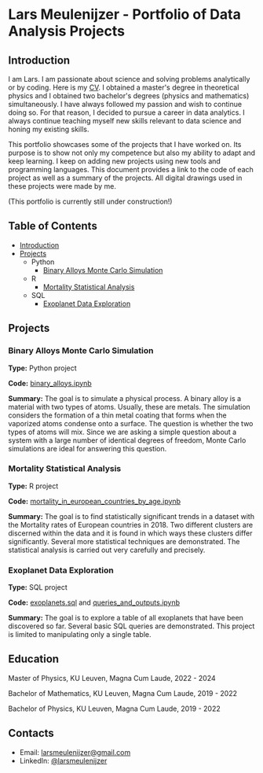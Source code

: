 # Lars Meulenijzer - Portfolio of Data Analysis Projects

## Introduction

I am Lars. I am passionate about science and solving problems analytically or by coding. Here is my [CV](https://github.com/larsmeulenijzer/data_analyst_portfolio/blob/63a309738b6339f109d634654cdafabfb9f3d84e/curriculum_vitae_Meulenijzer_Lars.pdf). I obtained a master's degree in theoretical physics and I obtained two bachelor's degrees (physics and mathematics) simultaneously. I have always followed my passion and wish to continue doing so. For that reason, I decided to pursue a career in data analytics. I always continue teaching myself new skills relevant to data science and honing my existing skills.

This portfolio showcases some of the projects that I have worked on. Its purpose is to show not only my competence but also my ability to adapt and keep learning. I keep on adding new projects using new tools and programming languages. This document provides a link to the code of each project as well as a summary of the projects. All digital drawings used in these projects were made by me.

(This portfolio is currently still under construction!)

## Table of Contents

- [Introduction](#introduction)
- [Projects](#projects)
  - Python
    - [Binary Alloys Monte Carlo Simulation](#binary-alloys-monte-carlo-simulation)
  - R
    - [Mortality Statistical Analysis](#mortality-statistical-analysis)
  - SQL
    - [Exoplanet Data Exploration](#exoplanet-data-exploration)

## Projects

### Binary Alloys Monte Carlo Simulation

**Type:** Python project

**Code:** [binary_alloys.ipynb](https://github.com/larsmeulenijzer/data_analyst_portfolio/blob/64a125c4c521e4549535697b0f1cfe7eb6d4d84f/Python/Binary%20Alloys%20Monte%20Carlo%20Simulation/binary_alloys.ipynb)

**Summary:** The goal is to simulate a physical process. A binary alloy is a material with two types of atoms. Usually, these are metals. The simulation considers the formation of a thin metal coating that forms when the vaporized atoms condense onto a surface. The question is whether the two types of atoms will mix. Since we are asking a simple question about a system with a large number of identical degrees of freedom, Monte Carlo simulations are ideal for answering this question.

### Mortality Statistical Analysis

**Type:** R project

**Code:** [mortality_in_european_countries_by_age.ipynb](https://github.com/larsmeulenijzer/data_analyst_portfolio/blob/ebc924629ee6f17271f65446dc54578a04904ce0/R/Mortality%20Statistical%20Analysis/mortality_in_european_countries_by_age.ipynb)

**Summary:** The goal is to find statistically significant trends in a dataset with the Mortality rates of European countries in 2018. Two different clusters are discerned within the data and it is found in which ways these clusters differ significantly. Several more statistical techniques are demonstrated. The statistical analysis is carried out very carefully and precisely.

### Exoplanet Data Exploration

**Type:** SQL project

**Code:** [exoplanets.sql](https://github.com/larsmeulenijzer/data_analyst_portfolio/blob/3e30e38c23ec009cded9cc4ebba5162c5467a5bc/SQL/Exoplanet%20Data%20Exploration/exoplanets.sql) and [queries_and_outputs.ipynb](https://github.com/larsmeulenijzer/data_analyst_portfolio/blob/2c2a999e5ed3007e4b6ef7ea7b1ebf9c60e43426/SQL/Exoplanet%20Data%20Exploration/queries_and_outputs.ipynb)

**Summary:** The goal is to explore a table of all exoplanets that have been discovered so far. Several basic SQL queries are demonstrated. This project is limited to manipulating only a single table.

## Education

Master of Physics, KU Leuven, Magna Cum Laude, 2022 - 2024

Bachelor of Mathematics, KU Leuven, Magna Cum Laude, 2019 - 2022

Bachelor of Physics, KU Leuven, Magna Cum Laude, 2019 - 2022

## Contacts

- Email: larsmeulenijzer@gmail.com
- LinkedIn: [@larsmeulenijzer](https://www.linkedin.com/in/lars-meulenijzer-3626a8323/)
